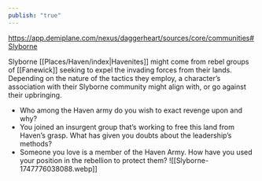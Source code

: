 ```yaml
---
publish: "true"
---
```

https://app.demiplane.com/nexus/daggerheart/sources/core/communities#Slyborne

Slyborne [[Places/Haven/index|Havenites]] might come from rebel groups of [[Fanewick]] seeking to expel the invading forces from their lands. Depending on the nature of the tactics they employ, a character’s association with their Slyborne community might align with, or go against their upbringing.

* Who among the Haven army do you wish to exact revenge upon and why?
* You joined an insurgent group that’s working to free this land from Haven’s grasp. What has given you doubts about the leadership’s methods?
* Someone you love is a member of the Haven Army. How have you used your position in the rebellion to protect them?
![[Slyborne-1747776038088.webp]]
